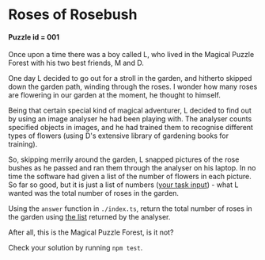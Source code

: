 # Roses of Rosebush
#### Puzzle id = 001
Once upon a time there was a boy called L, who lived in the Magical Puzzle Forest with his two best friends, M and D.

One day L decided to go out for a stroll in the garden, and hitherto skipped down the garden path, winding through the roses. I wonder how many roses are flowering in our garden at the moment, he thought to himself.

Being that certain special kind of magical adventurer, L decided to find out by using an image analyser he had been playing with. The analyser counts specified objects in images, and he had trained them to recognise different types of flowers (using D's extensive library of gardening books for training).

So, skipping merrily around the garden, L snapped pictures of the rose bushes as he passed and ran them through the analyser on his laptop. In no time the software had given a list of the number of flowers in each picture. So far so good, but it is just a list of numbers ([your task input](./data.json)) - what L wanted was the total number of roses in the garden.

Using the `answer` function in `./index.ts`, return the total number of roses in the garden using [the list](./data.json) returned by the analyser.

After all, this is the Magical Puzzle Forest, is it not?

Check your solution by running `npm test`.
